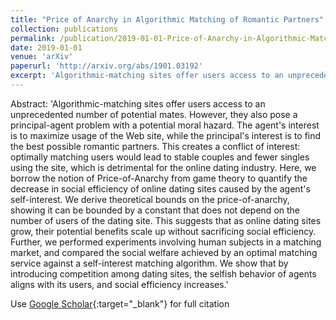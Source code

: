 ```yaml
---
title: "Price of Anarchy in Algorithmic Matching of Romantic Partners"
collection: publications
permalink: /publication/2019-01-01-Price-of-Anarchy-in-Algorithmic-Matching-of-Romantic-Partners
date: 2019-01-01
venue: 'arXiv'
paperurl: 'http://arxiv.org/abs/1901.03192'
excerpt: 'Algorithmic-matching sites offer users access to an unprecedented number of potential mates. However, they also pose a principal-agent problem with a potential moral hazard. The agent&apos;s interest is to maximize usage of the Web site, while the principal&apos;s interest is to find the best possible romantic partners. This creates a conflict of interest: optimally matching users would lead to stable coupl...'
---
```

Abstract: 'Algorithmic-matching sites offer users access to an unprecedented number of potential mates. However, they also pose a principal-agent problem with a potential moral hazard. The agent&apos;s interest is to maximize usage of the Web site, while the principal&apos;s interest is to find the best possible romantic partners. This creates a conflict of interest: optimally matching users would lead to stable couples and fewer singles using the site, which is detrimental for the online dating industry. Here, we borrow the notion of Price-of-Anarchy from game theory to quantify the decrease in social efficiency of online dating sites caused by the agent&apos;s self-interest. We derive theoretical bounds on the price-of-anarchy, showing it can be bounded by a constant that does not depend on the number of users of the dating site. This suggests that as online dating sites grow, their potential benefits scale up without sacrificing social efficiency. Further, we performed experiments involving human subjects in a matching market, and compared the social welfare achieved by an optimal matching service against a self-interest matching algorithm. We show that by introducing competition among dating sites, the selfish behavior of agents aligns with its users, and social efficiency increases.'

Use [Google Scholar](https://scholar.google.com/scholar?q=Price+of+Anarchy+in+Algorithmic+Matching+of+Romantic+Partners){:target="_blank"} for full citation